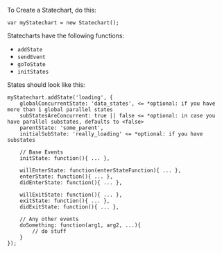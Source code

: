 To Create a Statechart, do this:

  `var myStatechart = new Statechart();`

Statecharts have the following functions:

  + `addState`
  + `sendEvent`
  + `goToState`
  + `initStates`
  
States should look like this:
	
	myStatechart.addState('loading', {
		globalConcurrentState: 'data_states', <= *optional: if you have more than 1 global parallel states
		subStatesAreConcurrent: true || false <= *optional: in case you have parallel substates, defaults to <false>
		parentState: 'some_parent',
		initialSubState: 'really_loading' <= *optional: if you have substates
		
		// Base Events
		initState: function(){ ... },
		
		willEnterState: function(enterStateFunction){ ... },
		enterState: function(){ ... },
		didEnterState: function(){ ... },
		
		willExitState: function(){ ... },
		exitState: function(){ ... },
		didExitState: function(){ ... },
		
		// Any other events
		doSomething: function(arg1, arg2, ...){
		    // do stuff
		}
	});
